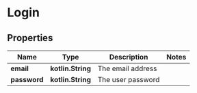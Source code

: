 
# Login

## Properties
Name | Type | Description | Notes
------------ | ------------- | ------------- | -------------
**email** | **kotlin.String** | The email address | 
**password** | **kotlin.String** | The user password  | 



